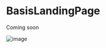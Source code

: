 # BasisLandingPage

Coming soon

![image](https://github.com/user-attachments/assets/1c65ee41-39eb-4475-b890-9f67ea8c744a)

